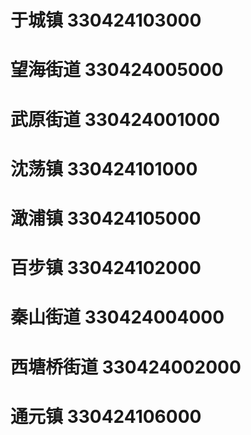 # 于城镇 330424103000
# 望海街道 330424005000
# 武原街道 330424001000
# 沈荡镇 330424101000
# 澉浦镇 330424105000
# 百步镇 330424102000
# 秦山街道 330424004000
# 西塘桥街道 330424002000
# 通元镇 330424106000
